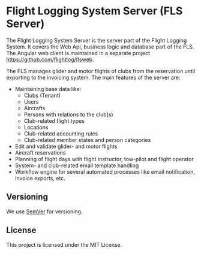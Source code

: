 # Flight Logging System Server (FLS Server)
The Flight Logging System Server is the server part of the Flight Logging System. It covers the Web Api, business logic and database part of the FLS. The Angular web client is maintained in a separate project https://github.com/flightlog/flsweb.

The FLS manages glider and motor flights of clubs from the reservation until exporting to the invoicing system. The main features of the server are:
* Maintaining base data like:
  * Clubs (Tenant)
  * Users
  * Aircrafts
  * Persons with relations to the club(s)
  * Club-related flight types
  * Locations
  * Club-related accounting rules
  * Club-related member states and person categories
* Edit and validate glider- and motor flights
* Aircraft reservations
* Planning of flight days with flight instructor, tow-pilot and flight operator
* System- and club-related email template handling
* Workflow engine for several automated processes like email notification, invoice exports, etc.

## Versioning

We use [SemVer](http://semver.org/) for versioning.

## License

This project is licensed under the MIT License.
